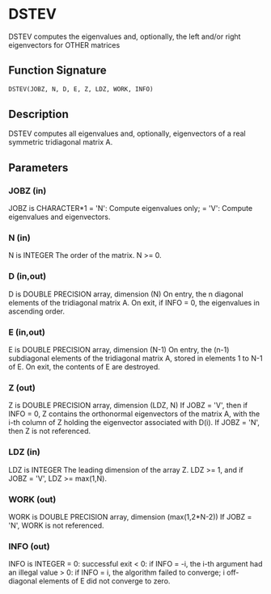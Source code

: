# DSTEV

DSTEV computes the eigenvalues and, optionally, the left and/or right eigenvectors for OTHER matrices

## Function Signature

```fortran
DSTEV(JOBZ, N, D, E, Z, LDZ, WORK, INFO)
```

## Description


 DSTEV computes all eigenvalues and, optionally, eigenvectors of a
 real symmetric tridiagonal matrix A.

## Parameters

### JOBZ (in)

JOBZ is CHARACTER*1 = 'N': Compute eigenvalues only; = 'V': Compute eigenvalues and eigenvectors.

### N (in)

N is INTEGER The order of the matrix. N >= 0.

### D (in,out)

D is DOUBLE PRECISION array, dimension (N) On entry, the n diagonal elements of the tridiagonal matrix A. On exit, if INFO = 0, the eigenvalues in ascending order.

### E (in,out)

E is DOUBLE PRECISION array, dimension (N-1) On entry, the (n-1) subdiagonal elements of the tridiagonal matrix A, stored in elements 1 to N-1 of E. On exit, the contents of E are destroyed.

### Z (out)

Z is DOUBLE PRECISION array, dimension (LDZ, N) If JOBZ = 'V', then if INFO = 0, Z contains the orthonormal eigenvectors of the matrix A, with the i-th column of Z holding the eigenvector associated with D(i). If JOBZ = 'N', then Z is not referenced.

### LDZ (in)

LDZ is INTEGER The leading dimension of the array Z. LDZ >= 1, and if JOBZ = 'V', LDZ >= max(1,N).

### WORK (out)

WORK is DOUBLE PRECISION array, dimension (max(1,2*N-2)) If JOBZ = 'N', WORK is not referenced.

### INFO (out)

INFO is INTEGER = 0: successful exit < 0: if INFO = -i, the i-th argument had an illegal value > 0: if INFO = i, the algorithm failed to converge; i off-diagonal elements of E did not converge to zero.

